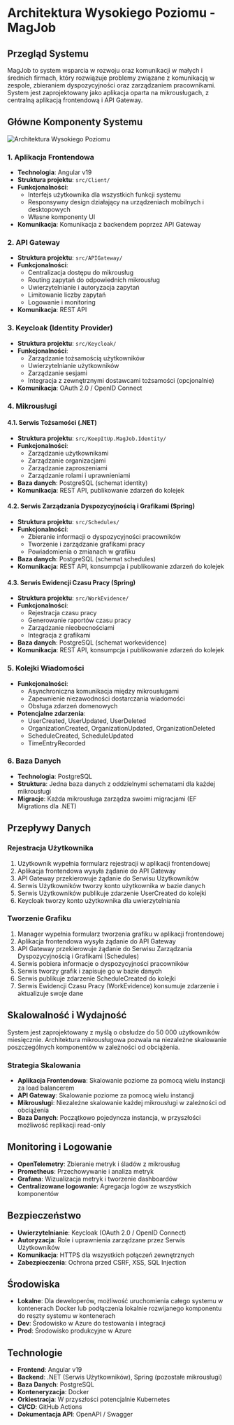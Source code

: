 # Architektura Wysokiego Poziomu - MagJob

## Przegląd Systemu

MagJob to system wsparcia w rozwoju oraz komunikacji w małych i średnich firmach, który rozwiązuje problemy związane z komunikacją w zespole, zbieraniem dyspozycyjności oraz zarządzaniem pracownikami. System jest zaprojektowany jako aplikacja oparta na mikrousługach, z centralną aplikacją frontendową i API Gateway.

## Główne Komponenty Systemu

![Architektura Wysokiego Poziomu](../images/high-level-architecture.png)

### 1. Aplikacja Frontendowa

- **Technologia**: Angular v19
- **Struktura projektu**: `src/Client/`
- **Funkcjonalności**:
  - Interfejs użytkownika dla wszystkich funkcji systemu
  - Responsywny design działający na urządzeniach mobilnych i desktopowych
  - Własne komponenty UI
- **Komunikacja**: Komunikacja z backendem poprzez API Gateway

### 2. API Gateway

- **Struktura projektu**: `src/APIGateway/`
- **Funkcjonalności**:
  - Centralizacja dostępu do mikrousług
  - Routing zapytań do odpowiednich mikrousług
  - Uwierzytelnianie i autoryzacja zapytań
  - Limitowanie liczby zapytań
  - Logowanie i monitoring
- **Komunikacja**: REST API

### 3. Keycloak (Identity Provider)

- **Struktura projektu**: `src/Keycloak/`
- **Funkcjonalności**:
  - Zarządzanie tożsamością użytkowników
  - Uwierzytelnianie użytkowników
  - Zarządzanie sesjami
  - Integracja z zewnętrznymi dostawcami tożsamości (opcjonalnie)
- **Komunikacja**: OAuth 2.0 / OpenID Connect

### 4. Mikrousługi

#### 4.1. Serwis Tożsamości (.NET)

- **Struktura projektu**: `src/KeepItUp.MagJob.Identity/`
- **Funkcjonalności**:
  - Zarządzanie użytkownikami
  - Zarządzanie organizacjami
  - Zarządzanie zaproszeniami
  - Zarządzanie rolami i uprawnieniami
- **Baza danych**: PostgreSQL (schemat identity)
- **Komunikacja**: REST API, publikowanie zdarzeń do kolejek

#### 4.2. Serwis Zarządzania Dyspozycyjnością i Grafikami (Spring)

- **Struktura projektu**: `src/Schedules/`
- **Funkcjonalności**:
  - Zbieranie informacji o dyspozycyjności pracowników
  - Tworzenie i zarządzanie grafikami pracy
  - Powiadomienia o zmianach w grafiku
- **Baza danych**: PostgreSQL (schemat schedules)
- **Komunikacja**: REST API, konsumpcja i publikowanie zdarzeń do kolejek

#### 4.3. Serwis Ewidencji Czasu Pracy (Spring)

- **Struktura projektu**: `src/WorkEvidence/`
- **Funkcjonalności**:
  - Rejestracja czasu pracy
  - Generowanie raportów czasu pracy
  - Zarządzanie nieobecnościami
  - Integracja z grafikami
- **Baza danych**: PostgreSQL (schemat workevidence)
- **Komunikacja**: REST API, konsumpcja i publikowanie zdarzeń do kolejek

### 5. Kolejki Wiadomości

- **Funkcjonalności**:
  - Asynchroniczna komunikacja między mikrousługami
  - Zapewnienie niezawodności dostarczania wiadomości
  - Obsługa zdarzeń domenowych
- **Potencjalne zdarzenia**:
  - UserCreated, UserUpdated, UserDeleted
  - OrganizationCreated, OrganizationUpdated, OrganizationDeleted
  - ScheduleCreated, ScheduleUpdated
  - TimeEntryRecorded

### 6. Baza Danych

- **Technologia**: PostgreSQL
- **Struktura**: Jedna baza danych z oddzielnymi schematami dla każdej mikrousługi
- **Migracje**: Każda mikrousługa zarządza swoimi migracjami (EF Migrations dla .NET)

## Przepływy Danych

### Rejestracja Użytkownika

1. Użytkownik wypełnia formularz rejestracji w aplikacji frontendowej
2. Aplikacja frontendowa wysyła żądanie do API Gateway
3. API Gateway przekierowuje żądanie do Serwisu Użytkowników
4. Serwis Użytkowników tworzy konto użytkownika w bazie danych
5. Serwis Użytkowników publikuje zdarzenie UserCreated do kolejki
6. Keycloak tworzy konto użytkownika dla uwierzytelniania

### Tworzenie Grafiku

1. Manager wypełnia formularz tworzenia grafiku w aplikacji frontendowej
2. Aplikacja frontendowa wysyła żądanie do API Gateway
3. API Gateway przekierowuje żądanie do Serwisu Zarządzania Dyspozycyjnością i Grafikami (Schedules)
4. Serwis pobiera informacje o dyspozycyjności pracowników
5. Serwis tworzy grafik i zapisuje go w bazie danych
6. Serwis publikuje zdarzenie ScheduleCreated do kolejki
7. Serwis Ewidencji Czasu Pracy (WorkEvidence) konsumuje zdarzenie i aktualizuje swoje dane

## Skalowalność i Wydajność

System jest zaprojektowany z myślą o obsłudze do 50 000 użytkowników miesięcznie. Architektura mikrousługowa pozwala na niezależne skalowanie poszczególnych komponentów w zależności od obciążenia.

### Strategia Skalowania

- **Aplikacja Frontendowa**: Skalowanie poziome za pomocą wielu instancji za load balancerem
- **API Gateway**: Skalowanie poziome za pomocą wielu instancji
- **Mikrousługi**: Niezależne skalowanie każdej mikrousługi w zależności od obciążenia
- **Baza Danych**: Początkowo pojedyncza instancja, w przyszłości możliwość replikacji read-only

## Monitoring i Logowanie

- **OpenTelemetry**: Zbieranie metryk i śladów z mikrousług
- **Prometheus**: Przechowywanie i analiza metryk
- **Grafana**: Wizualizacja metryk i tworzenie dashboardów
- **Centralizowane logowanie**: Agregacja logów ze wszystkich komponentów

## Bezpieczeństwo

- **Uwierzytelnianie**: Keycloak (OAuth 2.0 / OpenID Connect)
- **Autoryzacja**: Role i uprawnienia zarządzane przez Serwis Użytkowników
- **Komunikacja**: HTTPS dla wszystkich połączeń zewnętrznych
- **Zabezpieczenia**: Ochrona przed CSRF, XSS, SQL Injection

## Środowiska

- **Lokalne**: Dla deweloperów, możliwość uruchomienia całego systemu w kontenerach Docker lub podłączenia lokalnie rozwijanego komponentu do reszty systemu w kontenerach
- **Dev**: Środowisko w Azure do testowania i integracji
- **Prod**: Środowisko produkcyjne w Azure

## Technologie

- **Frontend**: Angular v19
- **Backend**: .NET (Serwis Użytkowników), Spring (pozostałe mikrousługi)
- **Baza Danych**: PostgreSQL
- **Konteneryzacja**: Docker
- **Orkiestracja**: W przyszłości potencjalnie Kubernetes
- **CI/CD**: GitHub Actions
- **Dokumentacja API**: OpenAPI / Swagger 
